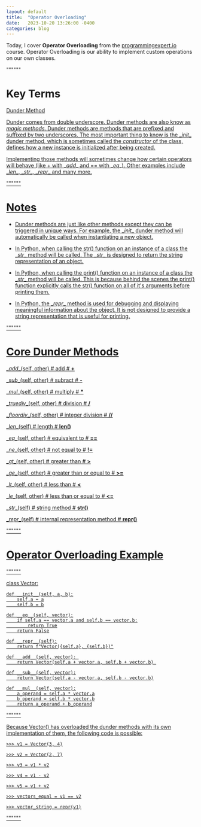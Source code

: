 ```yaml
---
layout: default
title:  "Operator Overloading"
date:   2023-10-20 13:26:00 -0400
categories: blog
---
```


Today, I cover __Operator Overloading__ from the [programmingexpert.io][course-site] course. Operator Overloading is our ability to implement custom operations on our own classes.

""""""

# Key Terms

<u>Dunder Method<u>

Dunder comes from double underscore. Dunder methods are also know as _magic methods_. Dunder methods are methods that are prefixed and suffixed by two underscores. The most important thing to know is the \__init__ dunder method, which is sometimes called the _constructor_ of the class, defines how a new instance is initialized after being created.

Implementing those methods will sometimes change how certain operators will behave (like + with \__add__ and == with \__eq__). Other examples include \__len__, \__str__, \__repr__ and many more.

""""""

# Notes

- Dunder methods are just like other methods except they can be triggered in unique ways. For example, the \__init__ dunder method will automatically be called when instantiating a new object.

- In Python, when calling the str() function on an instance of a class the \__str__ method will be called. The \__str__ is designed to return the string representation of an object.

- In Python, when calling the print() function on an instance of a class the \__str__ method will be called. This is because behind the scenes the print() function explicitly calls the str() function on all of it's arguments before printing them.

- In Python, the \__repr__ method is used for debugging and displaying meaningful information about the object. It is not designed to provide a string representation that is useful for printing.

""""""

# Core Dunder Methods

\__add__(self, other)       # add                              # __+__

\__sub__(self, other)       # subract                          # __-__

\__mul__(self, other)       # multiply                         # __*__

\__truediv__(self, other)   # division                         # __/__

\__floordiv__(self, other)  # integer division                 # __//__

\__len__(self)              # length                           # __len()__

\__eq__(self, other)        # equivalent to                    # __==__

\__ne__(self, other)        # not equal to                     # __!=__

\__gt__(self, other)        # greater than                     # __>__

\__ge__(self, other)        # greater than or equal to         # __>=__

\__lt__(self, other)        # less than                        # __<__

\__le__(self, other)        # less than or equal to            # __<=__

\__str__(self)              # string method                    # __str()__

\__repr__(self)             # internal representation method   # __repr()__

""""""

# Operator Overloading Example

""""""

class Vector:

    def __init__(self, a, b):
        self.a = a
        self.b = b

    def __eq__(self, vector):
        if self.a == vector.a and self.b == vector.b:
            return True
        return False

    def __repr__(self):
        return f"Vector({self.a}, {self.b})"

    def __add__(self, vector): 
        return Vector(self.a + vector.a, self.b + vector.b) 

    def __sub__(self, vector):
        return Vector(self.a - vector.a, self.b - vector.b)

    def __mul__(self, vector):
        a_operand = self.a * vector.a
        b_operand = self.b * vector.b
        return a_operand + b_operand

""""""

Because Vector() has overloaded the dunder methods with its own implementation of them, the following code is possible:

    >>> v1 = Vector(3, 4)

    >>> v2 = Vector(2, 7)

    >>> v3 = v1 * v2

    >>> v4 = v1 - v2

    >>> v5 = v1 + v2

    >>> vectors_equal = v1 == v2

    >>> vector_string = repr(v1)

""""""

[course-site]: https://www.programmingexpert.io/index